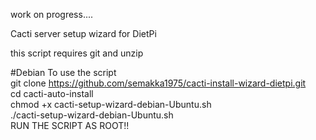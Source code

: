 work on progress....


Cacti server setup wizard for DietPi <br>

this script requires git and unzip<br>

#Debian
To use the script <br>
git clone https://github.com/semakka1975/cacti-install-wizard-dietpi.git <br>
cd cacti-auto-install <br>
chmod +x cacti-setup-wizard-debian-Ubuntu.sh  <br>
./cacti-setup-wizard-debian-Ubuntu.sh  <br>
RUN THE SCRIPT AS ROOT!!

